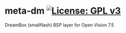 meta-dm [![License: GPL v3](https://img.shields.io/badge/License-GPLv3-blue.svg)](https://www.gnu.org/licenses/gpl-3.0)
=======
DreamBox (smallflash) BSP layer for Open Vision 7.5
